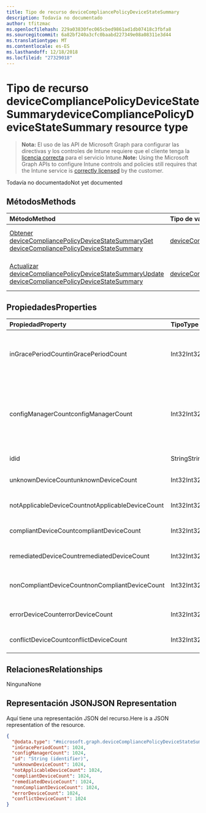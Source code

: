```yaml
---
title: Tipo de recurso deviceCompliancePolicyDeviceStateSummary
description: Todavía no documentado
author: tfitzmac
ms.openlocfilehash: 229a03830fec065cbed9861ad1db07418c3fbfa8
ms.sourcegitcommit: 6a82bf240a3cfc0baabd227349e08a08311e3d44
ms.translationtype: MT
ms.contentlocale: es-ES
ms.lasthandoff: 12/18/2018
ms.locfileid: "27329018"
---
```

# <a name="devicecompliancepolicydevicestatesummary-resource-type"></a><span data-ttu-id="bb0d4-103">Tipo de recurso deviceCompliancePolicyDeviceStateSummary</span><span class="sxs-lookup"><span data-stu-id="bb0d4-103">deviceCompliancePolicyDeviceStateSummary resource type</span></span>

> <span data-ttu-id="bb0d4-104">**Nota:** El uso de las API de Microsoft Graph para configurar las directivas y los controles de Intune requiere que el cliente tenga la [licencia correcta](https://go.microsoft.com/fwlink/?linkid=839381) para el servicio Intune.</span><span class="sxs-lookup"><span data-stu-id="bb0d4-104">**Note:** Using the Microsoft Graph APIs to configure Intune controls and policies still requires that the Intune service is [correctly licensed](https://go.microsoft.com/fwlink/?linkid=839381) by the customer.</span></span>

<span data-ttu-id="bb0d4-105">Todavía no documentado</span><span class="sxs-lookup"><span data-stu-id="bb0d4-105">Not yet documented</span></span>
## <a name="methods"></a><span data-ttu-id="bb0d4-106">Métodos</span><span class="sxs-lookup"><span data-stu-id="bb0d4-106">Methods</span></span>
|<span data-ttu-id="bb0d4-107">Método</span><span class="sxs-lookup"><span data-stu-id="bb0d4-107">Method</span></span>|<span data-ttu-id="bb0d4-108">Tipo de valor devuelto</span><span class="sxs-lookup"><span data-stu-id="bb0d4-108">Return Type</span></span>|<span data-ttu-id="bb0d4-109">Descripción</span><span class="sxs-lookup"><span data-stu-id="bb0d4-109">Description</span></span>|
|:---|:---|:---|
|[<span data-ttu-id="bb0d4-110">Obtener deviceCompliancePolicyDeviceStateSummary</span><span class="sxs-lookup"><span data-stu-id="bb0d4-110">Get deviceCompliancePolicyDeviceStateSummary</span></span>](../api/intune-deviceconfig-devicecompliancepolicydevicestatesummary-get.md)|[<span data-ttu-id="bb0d4-111">deviceCompliancePolicyDeviceStateSummary</span><span class="sxs-lookup"><span data-stu-id="bb0d4-111">deviceCompliancePolicyDeviceStateSummary</span></span>](../resources/intune-deviceconfig-devicecompliancepolicydevicestatesummary.md)|<span data-ttu-id="bb0d4-112">Lea las propiedades y las relaciones del objeto [deviceCompliancePolicyDeviceStateSummary](../resources/intune-deviceconfig-devicecompliancepolicydevicestatesummary.md).</span><span class="sxs-lookup"><span data-stu-id="bb0d4-112">Read properties and relationships of the [deviceCompliancePolicyDeviceStateSummary](../resources/intune-deviceconfig-devicecompliancepolicydevicestatesummary.md) object.</span></span>|
|[<span data-ttu-id="bb0d4-113">Actualizar deviceCompliancePolicyDeviceStateSummary</span><span class="sxs-lookup"><span data-stu-id="bb0d4-113">Update deviceCompliancePolicyDeviceStateSummary</span></span>](../api/intune-deviceconfig-devicecompliancepolicydevicestatesummary-update.md)|[<span data-ttu-id="bb0d4-114">deviceCompliancePolicyDeviceStateSummary</span><span class="sxs-lookup"><span data-stu-id="bb0d4-114">deviceCompliancePolicyDeviceStateSummary</span></span>](../resources/intune-deviceconfig-devicecompliancepolicydevicestatesummary.md)|<span data-ttu-id="bb0d4-115">Actualice las propiedades de un objeto [deviceCompliancePolicyDeviceStateSummary](../resources/intune-deviceconfig-devicecompliancepolicydevicestatesummary.md).</span><span class="sxs-lookup"><span data-stu-id="bb0d4-115">Update the properties of a [deviceCompliancePolicyDeviceStateSummary](../resources/intune-deviceconfig-devicecompliancepolicydevicestatesummary.md) object.</span></span>|

## <a name="properties"></a><span data-ttu-id="bb0d4-116">Propiedades</span><span class="sxs-lookup"><span data-stu-id="bb0d4-116">Properties</span></span>
|<span data-ttu-id="bb0d4-117">Propiedad</span><span class="sxs-lookup"><span data-stu-id="bb0d4-117">Property</span></span>|<span data-ttu-id="bb0d4-118">Tipo</span><span class="sxs-lookup"><span data-stu-id="bb0d4-118">Type</span></span>|<span data-ttu-id="bb0d4-119">Descripción</span><span class="sxs-lookup"><span data-stu-id="bb0d4-119">Description</span></span>|
|:---|:---|:---|
|<span data-ttu-id="bb0d4-120">inGracePeriodCount</span><span class="sxs-lookup"><span data-stu-id="bb0d4-120">inGracePeriodCount</span></span>|<span data-ttu-id="bb0d4-121">Int32</span><span class="sxs-lookup"><span data-stu-id="bb0d4-121">Int32</span></span>|<span data-ttu-id="bb0d4-122">Número de dispositivos que se encuentran en el período de gracia</span><span class="sxs-lookup"><span data-stu-id="bb0d4-122">Number of devices that are in grace period</span></span>|
|<span data-ttu-id="bb0d4-123">configManagerCount</span><span class="sxs-lookup"><span data-stu-id="bb0d4-123">configManagerCount</span></span>|<span data-ttu-id="bb0d4-124">Int32</span><span class="sxs-lookup"><span data-stu-id="bb0d4-124">Int32</span></span>|<span data-ttu-id="bb0d4-125">Número de dispositivos cuyo cumplimiento lo administra System Center Configuration Manager</span><span class="sxs-lookup"><span data-stu-id="bb0d4-125">Number of devices that have compliance managed by System Center Configuration Manager</span></span>|
|<span data-ttu-id="bb0d4-126">id</span><span class="sxs-lookup"><span data-stu-id="bb0d4-126">id</span></span>|<span data-ttu-id="bb0d4-127">String</span><span class="sxs-lookup"><span data-stu-id="bb0d4-127">String</span></span>|<span data-ttu-id="bb0d4-128">Clave de la entidad.</span><span class="sxs-lookup"><span data-stu-id="bb0d4-128">Key of the entity.</span></span>|
|<span data-ttu-id="bb0d4-129">unknownDeviceCount</span><span class="sxs-lookup"><span data-stu-id="bb0d4-129">unknownDeviceCount</span></span>|<span data-ttu-id="bb0d4-130">Int32</span><span class="sxs-lookup"><span data-stu-id="bb0d4-130">Int32</span></span>|<span data-ttu-id="bb0d4-131">Número de dispositivos desconocidos</span><span class="sxs-lookup"><span data-stu-id="bb0d4-131">Number of unknown devices</span></span>|
|<span data-ttu-id="bb0d4-132">notApplicableDeviceCount</span><span class="sxs-lookup"><span data-stu-id="bb0d4-132">notApplicableDeviceCount</span></span>|<span data-ttu-id="bb0d4-133">Int32</span><span class="sxs-lookup"><span data-stu-id="bb0d4-133">Int32</span></span>|<span data-ttu-id="bb0d4-134">Número de dispositivos no aplicables</span><span class="sxs-lookup"><span data-stu-id="bb0d4-134">Number of not applicable devices</span></span>|
|<span data-ttu-id="bb0d4-135">compliantDeviceCount</span><span class="sxs-lookup"><span data-stu-id="bb0d4-135">compliantDeviceCount</span></span>|<span data-ttu-id="bb0d4-136">Int32</span><span class="sxs-lookup"><span data-stu-id="bb0d4-136">Int32</span></span>|<span data-ttu-id="bb0d4-137">Número de dispositivos compatibles</span><span class="sxs-lookup"><span data-stu-id="bb0d4-137">Number of compliant devices</span></span>|
|<span data-ttu-id="bb0d4-138">remediatedDeviceCount</span><span class="sxs-lookup"><span data-stu-id="bb0d4-138">remediatedDeviceCount</span></span>|<span data-ttu-id="bb0d4-139">Int32</span><span class="sxs-lookup"><span data-stu-id="bb0d4-139">Int32</span></span>|<span data-ttu-id="bb0d4-140">Número de dispositivos corregidos</span><span class="sxs-lookup"><span data-stu-id="bb0d4-140">Number of remediated devices</span></span>|
|<span data-ttu-id="bb0d4-141">nonCompliantDeviceCount</span><span class="sxs-lookup"><span data-stu-id="bb0d4-141">nonCompliantDeviceCount</span></span>|<span data-ttu-id="bb0d4-142">Int32</span><span class="sxs-lookup"><span data-stu-id="bb0d4-142">Int32</span></span>|<span data-ttu-id="bb0d4-143">Número de dispositivos no compatibles</span><span class="sxs-lookup"><span data-stu-id="bb0d4-143">Number of NonCompliant devices</span></span>|
|<span data-ttu-id="bb0d4-144">errorDeviceCount</span><span class="sxs-lookup"><span data-stu-id="bb0d4-144">errorDeviceCount</span></span>|<span data-ttu-id="bb0d4-145">Int32</span><span class="sxs-lookup"><span data-stu-id="bb0d4-145">Int32</span></span>|<span data-ttu-id="bb0d4-146">Número de dispositivos con error</span><span class="sxs-lookup"><span data-stu-id="bb0d4-146">Number of error devices</span></span>|
|<span data-ttu-id="bb0d4-147">conflictDeviceCount</span><span class="sxs-lookup"><span data-stu-id="bb0d4-147">conflictDeviceCount</span></span>|<span data-ttu-id="bb0d4-148">Int32</span><span class="sxs-lookup"><span data-stu-id="bb0d4-148">Int32</span></span>|<span data-ttu-id="bb0d4-149">Número de dispositivos en conflicto</span><span class="sxs-lookup"><span data-stu-id="bb0d4-149">Number of conflict devices</span></span>|

## <a name="relationships"></a><span data-ttu-id="bb0d4-150">Relaciones</span><span class="sxs-lookup"><span data-stu-id="bb0d4-150">Relationships</span></span>
<span data-ttu-id="bb0d4-151">Ninguna</span><span class="sxs-lookup"><span data-stu-id="bb0d4-151">None</span></span>
## <a name="json-representation"></a><span data-ttu-id="bb0d4-152">Representación JSON</span><span class="sxs-lookup"><span data-stu-id="bb0d4-152">JSON Representation</span></span>
<span data-ttu-id="bb0d4-153">Aquí tiene una representación JSON del recurso.</span><span class="sxs-lookup"><span data-stu-id="bb0d4-153">Here is a JSON representation of the resource.</span></span>
<!-- {
  "blockType": "resource",
  "keyProperty": "id",
  "@odata.type": "microsoft.graph.deviceCompliancePolicyDeviceStateSummary"
}
-->
``` json
{
  "@odata.type": "#microsoft.graph.deviceCompliancePolicyDeviceStateSummary",
  "inGracePeriodCount": 1024,
  "configManagerCount": 1024,
  "id": "String (identifier)",
  "unknownDeviceCount": 1024,
  "notApplicableDeviceCount": 1024,
  "compliantDeviceCount": 1024,
  "remediatedDeviceCount": 1024,
  "nonCompliantDeviceCount": 1024,
  "errorDeviceCount": 1024,
  "conflictDeviceCount": 1024
}
```



